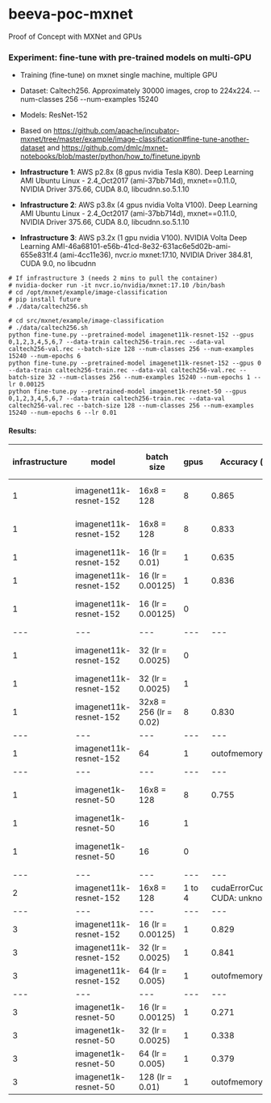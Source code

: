 # beeva-poc-mxnet
Proof of Concept with MXNet and GPUs

### Experiment: fine-tune with pre-trained models on multi-GPU

* Training (fine-tune) on mxnet single machine, multiple GPU
* Dataset: Caltech256. Approximately 30000 images, crop to 224x224. --num-classes 256 --num-examples 15240
* Models: ResNet-152

* Based on https://github.com/apache/incubator-mxnet/tree/master/example/image-classification#fine-tune-another-dataset and https://github.com/dmlc/mxnet-notebooks/blob/master/python/how_to/finetune.ipynb
* **Infrastructure 1**: AWS p2.8x (8 gpus nvidia Tesla K80). Deep Learning AMI Ubuntu Linux - 2.4_Oct2017 (ami-37bb714d), mxnet==0.11.0, NVIDIA Driver 375.66, CUDA 8.0, libcudnn.so.5.1.10

* **Infrastructure 2**: AWS p3.8x (4 gpus nvidia Volta V100). Deep Learning AMI Ubuntu Linux - 2.4_Oct2017 (ami-37bb714d), mxnet==0.11.0, NVIDIA Driver 375.66, CUDA 8.0, libcudnn.so.5.1.10

* **Infrastructure 3**: AWS p3.2x (1 gpu nvidia V100). NVIDIA Volta Deep Learning AMI-46a68101-e56b-41cd-8e32-631ac6e5d02b-ami-655e831f.4 (ami-4cc11e36), nvcr.io mxnet:17.10, NVIDIA Driver 384.81, CUDA 9.0, no libcudnn

```
# If infrastructure 3 (needs 2 mins to pull the container)
# nvidia-docker run -it nvcr.io/nvidia/mxnet:17.10 /bin/bash
# cd /opt/mxnet/example/image-classification
# pip install future
# ./data/caltech256.sh
```

```
# cd src/mxnet/example/image-classification
# ./data/caltech256.sh
python fine-tune.py --pretrained-model imagenet11k-resnet-152 --gpus 0,1,2,3,4,5,6,7 --data-train caltech256-train.rec --data-val caltech256-val.rec --batch-size 128 --num-classes 256 --num-examples 15240 --num-epochs 6
python fine-tune.py --pretrained-model imagenet11k-resnet-152 --gpus 0 --data-train caltech256-train.rec --data-val caltech256-val.rec --batch-size 32 --num-classes 256 --num-examples 15240 --num-epochs 1 --lr 0.00125
python fine-tune.py --pretrained-model imagenet1k-resnet-50 --gpus 0,1,2,3,4,5,6,7 --data-train caltech256-train.rec --data-val caltech256-val.rec --batch-size 128 --num-classes 256 --num-examples 15240 --num-epochs 6 --lr 0.01
```


#### Results:

| infrastructure | model | batch size | gpus | Accuracy (validation) | Epochs | Training time (s/epoch) | Throughput (samples/s) | GPU Utilization
| --- | --- | --- | --- | --- | --- | --- | --- | ---
| 1 | imagenet11k-resnet-152 | 16x8 = 128 | 8 | 0.865 | 6 | 102 | 150 | 83% (65% to 97%)
| 1 | imagenet11k-resnet-152 | 16x8 = 128 | 8 | 0.833 | 1 | 126 | 150 | 83% (65% to 97%)
| 1 | imagenet11k-resnet-152 | 16 (lr = 0.01) | 1 | 0.635 | 1 | 770 | 20 | 95%
| 1 | imagenet11k-resnet-152 | 16 (lr = 0.00125) | 1 | 0.836 | 1 | 770 | 20 | 95%
| 1 | imagenet11k-resnet-152 | 16 (lr = 0.00125) | 0 |  |  |  | 5 | 0% (1700% cpu)
| --- | --- | --- | --- | --- | --- | --- | --- | ---
| 1 | imagenet11k-resnet-152 | 32 (lr = 0.0025) | 0 |  |  |  | 6 | 0% (1700% cpu)
| 1 | imagenet11k-resnet-152 | 32 (lr = 0.0025) | 1 |  |  |  | 21 | 97%
| 1 | imagenet11k-resnet-152 | 32x8 = 256 (lr = 0.02) | 8 | 0.830 | 1 | 121 | 160 | 97%
| --- | --- | --- | --- | --- | --- | --- | --- | ---
| 1 | imagenet11k-resnet-152 | 64 | 1 | outofmemory |  |  | 21 | 97%
| --- | --- | --- | --- | --- | --- | --- | --- | ---
| 1 | imagenet1k-resnet-50 | 16x8 = 128 | 8 | 0.755 | 6 | 43 | 360 | 89% (85% to 97%)
| 1 | imagenet1k-resnet-50 | 16 | 1 |  |  |  | 48 | 96%
| 1 | imagenet1k-resnet-50 | 16 | 0 |  |  |  | 11 | 0% (1800% cpu)
| --- | --- | --- | --- | --- | --- | --- | --- | ---
| 2 | imagenet11k-resnet-152 | 16x8 = 128 | 1 to 4 | cudaErrorCudartUnloading CUDA: unknown error
| --- | --- | --- | --- | --- | --- | --- | --- | ---
| 3 | imagenet11k-resnet-152 | 16 (lr = 0.00125) | 1 | 0.829 | 1 | 149 | 104 | 82%
| 3 | imagenet11k-resnet-152 | 32 (lr = 0.0025) | 1 | 0.841 | 1 | 118 | 130 | 89%
| 3 | imagenet11k-resnet-152 | 64 (lr = 0.005) | 1 | outofmemory |  |  |  |
| --- | --- | --- | --- | --- | --- | --- | --- | ---
| 3 | imagenet1k-resnet-50 | 16 (lr = 0.00125)| 1 | 0.271 | 1 | 60 | 260 | 86%
| 3 | imagenet1k-resnet-50 | 32 (lr = 0.0025)| 1 | 0.338 | 1 | 51 | 300 | 90%
| 3 | imagenet1k-resnet-50 | 64 (lr = 0.005)| 1 | 0.379 | 1 | 46 | 335 | 95%
| 3 | imagenet1k-resnet-50 | 128 (lr = 0.01)| 1 | outofmemory | |  |  | 

